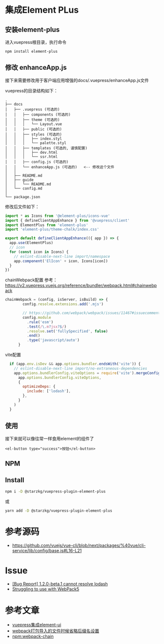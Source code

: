 
# 集成Element PLus
## 安装element-plus
进入vuepress根目录，执行命令
```
npm install element-plus
```
## 修改 enhanceApp.js
接下来需要修改用于客户端应用增强的docs/.vuepress/enhanceApp.js文件

vuepress的目录结构如下：
```
.
├── docs
│   ├── .vuepress (可选的)
│   │   ├── components (可选的)
│   │   ├── theme (可选的)
│   │   │   └── Layout.vue
│   │   ├── public (可选的)
│   │   ├── styles (可选的)
│   │   │   ├── index.styl
│   │   │   └── palette.styl
│   │   ├── templates (可选的, 谨慎配置)
│   │   │   ├── dev.html
│   │   │   └── ssr.html
│   │   ├── config.js (可选的)
│   │   └── enhanceApp.js (可选的)   <-- 修改这个文件
│   │ 
│   ├── README.md
│   ├── guide
│   │   └── README.md
│   └── config.md
│ 
└── package.json
```
修改后文件如下：

```js
import * as Icons from '@element-plus/icons-vue'
import { defineClientAppEnhance } from '@vuepress/client'
import ElementPlus from 'element-plus'
import 'element-plus/theme-chalk/index.css'

export default defineClientAppEnhance(({ app }) => {
  app.use(ElementPlus)
  // icon
  for (const icon in Icons) {
    // eslint-disable-next-line import/namespace
    app.component('ElIcon' + icon, Icons[icon])
  }
})
```
chainWebpack配置
参考：https://v2.vuepress.vuejs.org/reference/bundler/webpack.html#chainwebpack
```js
chainWebpack = (config, isServer, isBuild) => {
        config.resolve.extensions.add('.mjs')

        // https://github.com/webpack/webpack/issues/11467#issuecomment-691873586
        config.module
          .rule('esm')
          .test(/\.m?jsx?$/)
          .resolve.set('fullySpecified', false)
          .end()
          .type('javascript/auto')
      }
```
vite配置
```js
  if (app.env.isDev && app.options.bundler.endsWith('vite')) {
    // eslint-disable-next-line import/no-extraneous-dependencies
    app.options.bundlerConfig.viteOptions = require('vite').mergeConfig(
      app.options.bundlerConfig.viteOptions,
      {
        optimizeDeps: {
          include: ['lodash'],
        },
      }
    )
  }
```
## 使用
接下来就可以像往常一样食用element的组件了

```
<el-button type="success">按钮</el-button>
```
## NPM
## Install
```bash
npm i -D @starzkg/vuepress-plugin-element-plus
```

或

```bash
yarn add -D @starzkg/vuepress-plugin-element-plus
```

# 参考源码
- https://github.com/vuejs/vue-cli/blob/next/packages/%40vue/cli-service/lib/config/base.js#L16-L21
# Issue
- [[Bug Report] 1.2.0-beta.1 cannot resolve lodash](https://github.com/element-plus/element-plus/issues/4132)
- [Struggling to use with WebPack5](https://github.com/neutrinojs/webpack-chain/issues/296)
# 参考文章
- [vuepress集成element-ui](http://xuedingmiao.com/blog/vuepress_element.html)
- [webpack打包导入的文件时候省略后缀名设置](https://blog.csdn.net/weixin_43582611/article/details/103702426)
- [npm:webpack-chain](https://www.npmjs.com/package/webpack-chain)